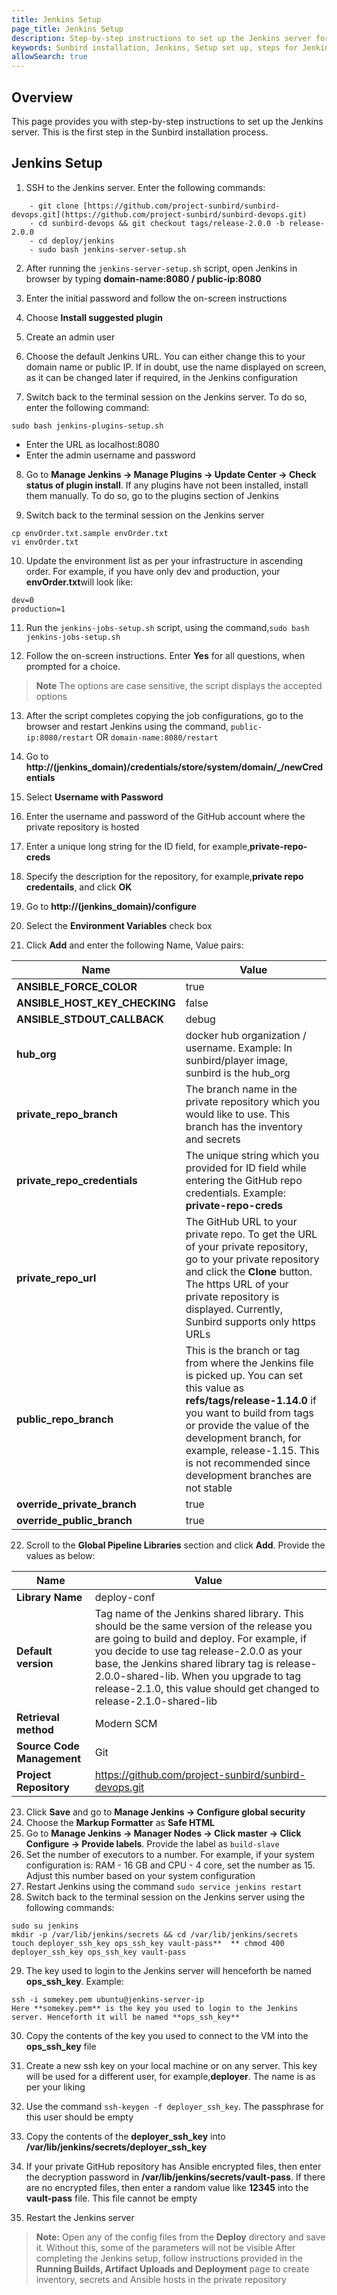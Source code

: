 ```yaml
---
title: Jenkins Setup
page_title: Jenkins Setup
description: Step-by-step instructions to set up the Jenkins server for the Sunbird installation
keywords: Sunbird installation, Jenkins, Setup set up, steps for Jenkins installation
allowSearch: true
---
```



## Overview
This page provides you with step-by-step instructions to set up the Jenkins server. This is the first step in the Sunbird installation process.

## Jenkins Setup

1. SSH to the Jenkins server. Enter the following commands:

```
    - git clone [https://github.com/project-sunbird/sunbird-devops.git](https://github.com/project-sunbird/sunbird-devops.git) 
    - cd sunbird-devops && git checkout tags/release-2.0.0 -b release-2.0.0
    - cd deploy/jenkins
    - sudo bash jenkins-server-setup.sh
 ```   
        
2. After running the `jenkins-server-setup.sh` script, open Jenkins in browser by typing **domain-name:8080 / public-ip:8080**

3. Enter the initial password and follow the on-screen instructions

4. Choose **Install suggested plugin** 

5. Create an admin user 

6. Choose the default Jenkins URL. You can either change this to your domain name or public IP. If in doubt, use the name displayed on screen, as it can be changed later if required, in the Jenkins configuration

7. Switch back to the terminal session on the Jenkins server. To do so, enter the following command:

`sudo bash jenkins-plugins-setup.sh`
- Enter the URL as localhost:8080
- Enter the admin username and password
   
8. Go to **Manage Jenkins -> Manage Plugins -> Update Center -> Check status of plugin install**. If any plugins have not been installed, install them manually. To do so, go to the plugins section of Jenkins

9. Switch back to the terminal session on the Jenkins server
```
cp envOrder.txt.sample envOrder.txt 
vi envOrder.txt 
```
10. Update the environment list as per your infrastructure in ascending order. For example, if you have only dev and production, your **envOrder.txt**will look like:
```
dev=0
production=1 
```
 11. Run the `jenkins-jobs-setup.sh` script, using the command,`sudo bash jenkins-jobs-setup.sh`

 12. Follow the on-screen instructions. Enter **Yes** for all questions, when prompted for a choice. 
 > **Note** The options are case sensitive, the script displays the accepted options 
 
 13. After the script completes copying the job configurations, go to the browser and restart Jenkins using the command,
 `public-ip:8080/restart` OR `domain-name:8080/restart` 
 
 14. Go to **http://(jenkins_domain)/credentials/store/system/domain/_/newCredentials** 
 
 15. Select **Username with Password** 
 
 16. Enter the username and password of the GitHub account where the private repository is hosted
 
 17. Enter a unique long string for the ID field, for example,**private-repo-creds** 
 
 18. Specify the description for the repository, for example,**private repo credentails**, and click **OK**
 
 19. Go to **http://(jenkins_domain)/configure** 
    
 20. Select the **Environment Variables** check box
 
 21. Click **Add** and enter the following Name, Value pairs: 

 |**Name**|**Value**| 
 |--- |--- | 
 |**ANSIBLE_FORCE_COLOR**|true| 
 |**ANSIBLE_HOST_KEY_CHECKING**|false| 
 |**ANSIBLE_STDOUT_CALLBACK**|debug| 
 |**hub_org**|docker hub organization / username. Example: In sunbird/player image, sunbird is the hub_org| 
 |**private_repo_branch**|The branch name in the private repository which you would like to use. This branch has the inventory and secrets| 
 |**private_repo_credentials**|The unique string which you provided for ID field while entering the GitHub repo credentials. Example: **private-repo-creds**| 
 |**private_repo_url**|The GitHub URL to your private repo. To get the URL of your private repository, go to your private repository and click the **Clone** button. The https URL of your private repository is displayed. Currently, Sunbird supports only https URLs| 
 |**public_repo_branch**|This is the branch or tag from where the Jenkins file is picked up. You can set this value as **refs/tags/release-1.14.0** if you want to build from tags or provide the value of the development branch, for example, release-1.15. This is not recommended since development branches are not stable| 
 |**override_private_branch**|true|
 |**override_public_branch**|true| 
 
 22. Scroll to the **Global Pipeline Libraries** section and click **Add**. Provide the values as below:

 |**Name**|**Value**| 
 |------- |-------- | 
 |**Library Name**|deploy-conf| 
 |**Default version**|Tag name of the Jenkins shared library. This should be the same version of the release you are going to build and deploy. For example, if you decide to use tag release-2.0.0 as your base, the Jenkins shared library tag is release-2.0.0-shared-lib. When you upgrade to tag release-2.1.0, this value should get changed to release-2.1.0-shared-lib| 
 |**Retrieval method**|Modern SCM| 
 |**Source Code Management**|Git| 
 |**Project Repository**|https://github.com/project-sunbird/sunbird-devops.git| 

 23. Click **Save** and go to **Manage Jenkins -> Configure global security** 
 24. Choose the **Markup Formatter** as **Safe HTML**
 25. Go to **Manage Jenkins -> Manager Nodes -> Click master -> Click Configure -> Provide labels**. Provide the label as `build-slave` 
 26. Set the number of executors to a number. For example, if your system configuration is: RAM - 16 GB and CPU - 4 core, set the number as 15. Adjust this number based on your system configuration 
 27. Restart Jenkins using the command `sudo service jenkins restart` 
 28. Switch back to the terminal session on the Jenkins server using the following commands:

```
sudo su jenkins  
mkdir -p /var/lib/jenkins/secrets && cd /var/lib/jenkins/secrets  
touch deployer_ssh_key ops_ssh_key vault-pass**  ** chmod 400 deployer_ssh_key ops_ssh_key vault-pass 
```

 29. The key used to login to the Jenkins server will henceforth be named **ops_ssh_key**. Example:
```
ssh -i somekey.pem ubuntu@jenkins-server-ip
Here **somekey.pem** is the key you used to login to the Jenkins server. Henceforth it will be named **ops_ssh_key** 
```

30. Copy the contents of the key you used to connect to the VM into the **ops_ssh_key** file 

31. Create a new ssh key on your local machine or on any server. This key will be used for a different user, for example,**deployer**. The name is as per your liking 

32. Use the command `ssh-keygen -f deployer_ssh_key`. The passphrase for this user should be empty

33. Copy the contents of the **deployer_ssh_key** into **/var/lib/jenkins/secrets/deployer_ssh_key**  

34. If your private GitHub repository has Ansible encrypted files, then enter the decryption password in **/var/lib/jenkins/secrets/vault-pass**. If there are no encrypted files, then enter a random value like **12345** into the **vault-pass** file. This file cannot be empty

35. Restart the Jenkins server

> **Note:** 
> Open any of the config files from the **Deploy** directory and save it. Without this, some of the parameters will not be visible 
> After completing the Jenkins setup, follow instructions provided in the **Running Builds, Artifact Uploads and Deployment** page to create inventory, secrets and Ansible hosts in the private repository        
